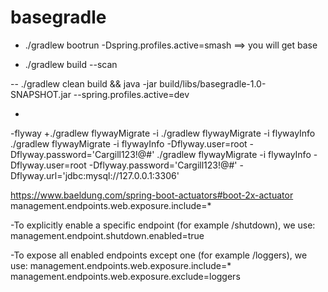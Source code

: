 # basegradle

- ./gradlew bootrun  -Dspring.profiles.active=smash  ==> you will get base

- ./gradlew build --scan

--
./gradlew clean build && java -jar build/libs/basegradle-1.0-SNAPSHOT.jar --spring.profiles.active=dev

-

-flyway
+./gradlew flywayMigrate -i
./gradlew flywayMigrate -i  flywayInfo
./gradlew flywayMigrate -i  flywayInfo -Dflyway.user=root -Dflyway.password='Cargill123!@#'
./gradlew flywayMigrate -i  flywayInfo -Dflyway.user=root -Dflyway.password='Cargill123!@#' -Dflyway.url='jdbc:mysql://127.0.0.1:3306'




https://www.baeldung.com/spring-boot-actuators#boot-2x-actuator
management.endpoints.web.exposure.include=*

-To explicitly enable a specific endpoint (for example /shutdown), we use:
management.endpoint.shutdown.enabled=true

-To expose all enabled endpoints except one (for example /loggers), we use:
management.endpoints.web.exposure.include=*
management.endpoints.web.exposure.exclude=loggers
